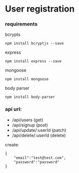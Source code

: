 # User registration

### requirements
bcrypts
```
npm install bcryptjs --save
```

express
```
npm install express --save
```

mongoose
```
npm install mongoose
```

body parser
```
npm install body-parser
```

### api url:
* /api/users (get)
* /api/signup (post)
* /api/update/:userId (patch)
* /api/delete/:userId (delete)

create:
```
{
    "email":"test@test.com",
    "password":"password"
}
```